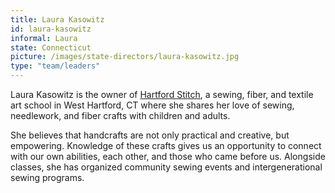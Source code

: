 ```yaml
---
title: Laura Kasowitz
id: laura-kasowitz
informal: Laura
state: Connecticut
picture: /images/state-directors/laura-kasowitz.jpg
type: "team/leaders"
---
```


Laura Kasowitz is the owner of [Hartford Stitch](https://www.hartfordstitch.com/), a sewing, fiber, and textile art school in West Hartford, CT where she shares her love of sewing, needlework, and fiber crafts with children and adults.

She believes that handcrafts are not only practical and creative, but empowering. Knowledge of these crafts gives us an opportunity to connect with our own abilities, each other, and those who came before us. Alongside classes, she has organized community sewing events and intergenerational sewing programs.
